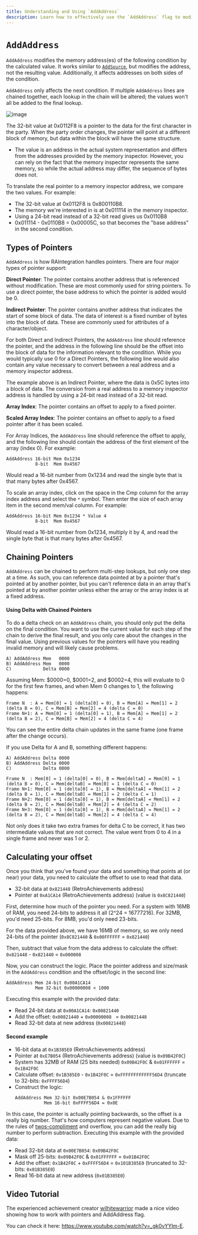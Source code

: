 ```yaml
---
title: Understanding and Using `AddAddress`
description: Learn how to effectively use the `AddAddress` flag to modify memory addresses for conditions, understand pointer types, calculate offsets, and chain pointers for advanced achievement creation.
---
```


# `AddAddress`

`AddAddress` modifies the memory address(es) of the following condition by the calculated value. It works similar to [`AddSource`](/developer-docs/flags/addsource), but modifies the address, not the resulting value. Additionally, it affects addresses on both sides of the condition.

`AddAddress` only affects the next condition. If multiple `AddAddress` lines are chained together, each lookup in the chain will be altered; the values won't all be added to the final lookup.

![image](https://user-images.githubusercontent.com/32680403/68913137-9396d780-0717-11ea-871f-150903408d5f.png)

The 32-bit value at 0x0112F8 is a pointer to the data for the first character in the party. When the party order changes, the pointer will point at a different block of memory, but data within the block will have the same structure.

- The value is an address in the actual system representation and differs from the addresses provided by the memory inspector. However, you can rely on the fact that the memory inspector represents the same memory, so while the actual address may differ, the sequence of bytes does not.

To translate the real pointer to a memory inspector address, we compare the two values. For example:

- The 32-bit value at 0x0112F8 is 0x800110B8.
- The memory we're interested in is at 0x011114 in the memory inspector.
- Using a 24-bit read instead of a 32-bit read gives us 0x0110B8
- 0x011114 - 0x0110B8 = 0x00005C, so that becomes the "base address" in the second condition.

## Types of Pointers

`AddAddress` is how RAIntegration handles pointers. There are four major types of pointer support:

**Direct Pointer**: The pointer contains another address that is referenced without modification. These are most commonly used for string pointers. To use a direct pointer, the base address to which the pointer is added would be 0.

**Indirect Pointer**: The pointer contains another address that indicates the start of some block of data. The data of interest is a fixed number of bytes into the block of data. These are commonly used for attributes of a character/object.

For both Direct and Indirect Pointers, the `AddAddress` line should reference the pointer, and the address in the following line should be the offset into the block of data for the information relevant to the condition. While you would typically use 0 for a Direct Pointers, the following line would also contain any value necessary to convert between a real address and a memory inspector address.

The example above is an Indirect Pointer, where the data is 0x5C bytes into a block of data. The conversion from a real address to a memory inspector address is handled by using a 24-bit read instead of a 32-bit read.

**Array Index**: The pointer contains an offset to apply to a fixed pointer.

**Scaled Array Index**: The pointer contains an offset to apply to a fixed pointer after it has been scaled.

For Array Indices, the `AddAddress` line should reference the offset to apply, and the following line should contain the address of the first element of the array (index 0). For example:

```
AddAddress 16-bit Mem 0x1234
           8-bit  Mem 0x4567
```

Would read a 16-bit number from 0x1234 and read the single byte that is that many bytes after 0x4567.

To scale an array index, click on the space in the Cmp column for the array index address and select the `*` symbol. Then enter the size of each array item in the second mem/val column. For example:

```
AddAddress 16-bit Mem 0x1234 * Value 4
           8-bit  Mem 0x4567
```

Would read a 16-bit number from 0x1234, multiply it by 4, and read the single byte that is that many bytes after 0x4567.

## Chaining Pointers

`AddAddress` can be chained to perform multi-step lookups, but only one step at a time. As such, you can reference data pointed at by a pointer that's pointed at by another pointer, but you can't reference data in an array that's pointed at by another pointer unless either the array or the array index is at a fixed address.

#### Using Delta with Chained Pointers

To do a delta check on an `AddAddress` chain, you should only put the delta on the final condition. You want to use the current value for each step of the chain to derive the final result, and you only care about the changes in the final value. Using previous values for the pointers will have you reading invalid memory and will likely cause problems.

```
A) AddAddress Mem   0000
B) AddAddress Mem   0000
C)            Delta 0000
```

Assuming Mem: $0000=0, $0001=2, and $0002=4, this will evaluate to 0 for the first few frames, and when Mem 0 changes to 1, the following happens:

```
Frame N  : A = Mem[0] = 1 (delta[0] = 0), B = Mem[A] = Mem[1] = 2 (delta B = 0), C = Mem[B] = Mem[2] = 4 (delta C = 0)
Frame N+1: A = Mem[0] = 1 (delta[0] = 1), B = Mem[A] = Mem[1] = 2 (delta B = 2), C = Mem[B] = Mem[2] = 4 (delta C = 4)
```

You can see the entire delta chain updates in the same frame (one frame after the change occurs).

If you use Delta for A and B, something different happens:

```
A) AddAddress Delta 0000
B) AddAddress Delta 0000
C)            Delta 0000
```

```
Frame N  : Mem[0] = 1 (delta[0] = 0), B = Mem[deltaA] = Mem[0] = 1 (delta B = 0), C = Mem[deltaB] = Mem[0] = 1 (delta C = 0)
Frame N+1: Mem[0] = 1 (delta[0] = 1), B = Mem[deltaA] = Mem[1] = 2 (delta B = 1), C = Mem[deltaB] = Mem[1] = 2 (delta C = 1)
Frame N+2: Mem[0] = 1 (delta[0] = 1), B = Mem[deltaA] = Mem[1] = 2 (delta B = 2), C = Mem[deltaB] = Mem[2] = 4 (delta C = 2)
Frame N+3: Mem[0] = 1 (delta[0] = 1), B = Mem[deltaA] = Mem[1] = 2 (delta B = 2), C = Mem[deltaB] = Mem[2] = 4 (delta C = 4)
```

Not only does it take two extra frames for delta C to be correct, it has two intermediate values that are not correct. The value went from 0 to 4 in a single frame and never was 1 or 2.

## Calculating your offset

Once you think that you've found your data and something that points at (or near) your data, you need to calculate the offset to use to read that data.

- 32-bit data at `0x821448` (RetroAchievements address)
- Pointer at `0xA1CA14` (RetroAchievements address) (value is `0x8C821440`)

First, determine how much of the pointer you need. For a system with 16MB of RAM, you need 24-bits to address it all (2^24 = 16777216). For 32MB, you'd need 25-bits. For 8MB, you'd only need 23-bits.

For the data provided above, we have 16MB of memory, so we only need 24-bits of the pointer (`0x8C821440` & `0x00FFFFFF` = `0x821440`)

Then, subtract that value from the data address to calculate the offset: `0x821448` - `0x821440` = `0x000008`

Now, you can construct the logic. Place the pointer address and size/mask in the `AddAddress` condition and the offset/logic in the second line:

```
AddAddress Mem 24-bit 0x00A1CA14
           Mem 32-bit 0x00000008 < 1000
```

Executing this example with the provided data:

- Read 24-bit data at `0x00A1CA14`: `0x00821440`
- Add the offset: `0x00821440` + `0x00000008 ` = `0x00821448`
- Read 32-bit data at new address (`0x00821448`)

#### Second example

- 16-bit data at `0x1B385E0` (RetroAchievements address)
- Pointer at `0xE7B054` (RetroAchievements address) (value is `0x09B42F0C`)
- System has 32MB of RAM (25 bits needed) `0x09B42F0C` & `0x01FFFFFF` = `0x1B42F0C`
- Calculate offset: `0x1B385E0` - `0x1B42F0C` = `0xFFFFFFFFFFFF56D4` (truncate to 32-bits: `0xFFFF56D4`)
- Construct the logic:
  ```
  AddAddress Mem 32-bit 0x00E7B054 & 0x1FFFFFF
             Mem 16-bit 0xFFFF56D4 = 0x0E
  ```

In this case, the pointer is actually pointing backwards, so the offset is a really big number. That's how computers represent negative values. Due to the rules of [twos-compliment](https://en.wikipedia.org/wiki/Two's_complement) and overflow, you can add the really big number to perform subtraction. Executing this example with the provided data:

- Read 32-bit data at `0x00E7B054`: `0x09B42F0C`
- Mask off 25-bits: `0x09B42F0C` & `0x01FFFFFF` = `0x01B42F0C`
- Add the offset: `0x1B42F0C` + `0xFFFF56D4` = `0x101B385E0` (truncated to 32-bits: `0x01B385E0`)
- Read 16-bit data at new address (`0x01B385E0`)

## Video Tutorial

The experienced achievement creator [wilhitewarrior](https://retroachievements.org/User/wilhitewarrior) made a nice video showing how to work with pointers and AddAddress flag.

You can check it here: <https://www.youtube.com/watch?v=_gk0vYYlm-E>.
